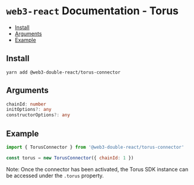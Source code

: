 # `web3-react` Documentation - Torus

- [Install](#install)
- [Arguments](#arguments)
- [Example](#example)

## Install
`yarn add @web3-double-react/torus-connector`

## Arguments
```typescript
chainId: number
initOptions?: any
constructorOptions?: any
```

## Example
```javascript
import { TorusConnector } from '@web3-double-react/torus-connector'

const torus = new TorusConnector({ chainId: 1 })
```

Note: Once the connector has been activated, the Torus SDK instance can be accessed under the `.torus` property.
